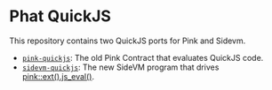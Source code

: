 # Phat QuickJS

This repository contains two QuickJS ports for Pink and Sidevm.

- [`pink-quickjs`](./pink-quickjs/): The old Pink Contract that evaluates QuickJS code.
- [`sidevm-quickjs`](./sidevm-quickjs/): The new SideVM program that drives [pink::ext().js_eval()](https://docs.rs/pink/latest/pink_extension/chain_extension/trait.PinkExtBackend.html#tymethod.js_eval).
